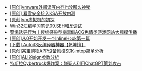 + [[原创]vmware外部读写内存也没那么神秘](https://bbs.kanxue.com/thread-284956.htm)
+ [[原创] 看雪安全接入KSA开放内测](https://bbs.kanxue.com/thread-251837.htm)
+ [[原创]vm虚拟机的初探](https://bbs.kanxue.com/thread-284883.htm)
+ [Win32汇编学习笔记09.SEH和反调试](https://bbs.kanxue.com/thread-285184.htm)
+ [警惕诱导行为丨传统感染型病毒借ACG色情类游戏网站大规模传播](https://bbs.kanxue.com/thread-285183.htm)
+ [[原创]从0开始开发一个InlineHook第一篇](https://bbs.kanxue.com/thread-284689.htm)
+ [[下载] Autoit3反编译器神器【乾坤镜】](https://bbs.kanxue.com/thread-276814.htm)
+ [[原创]某宝购物APP设备风控SDK-mtop简单分析](https://bbs.kanxue.com/thread-284241.htm)
+ [[原创]ALI的sign参数分析](https://bbs.kanxue.com/thread-284292.htm)
+ [特斯拉Cybertruck爆炸案：嫌疑人利用ChatGPT策划攻击](https://bbs.kanxue.com/thread-285182.htm)

